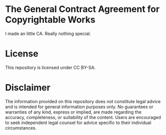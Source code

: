 # The General Contract Agreement for Copyrightable Works
I made an little CA. Really nothing special.

# License
This repository is licensed under CC BY-SA.

# Disclaimer
The information provided on this repository does not constitute legal advice and is intended for general information purposes only.
No guarantees or warranties of any kind, express or implied, are made regarding the accuracy, completeness, or suitability of the content.
Users are encouraged to seek independent legal counsel for advice specific to their individual circumstances.
